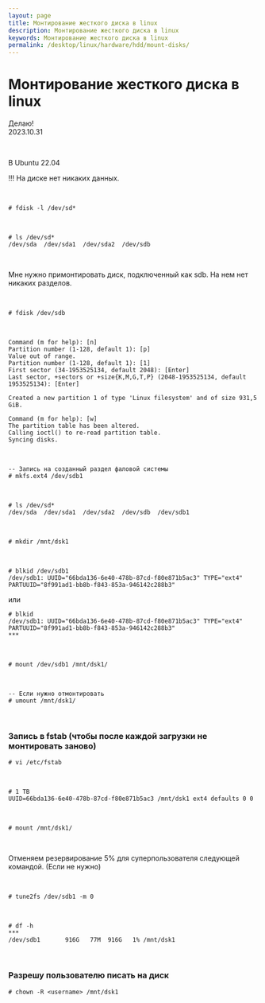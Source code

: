```yaml
---
layout: page
title: Монтирование жесткого диска в linux
description: Монтирование жесткого диска в linux
keywords: Монтирование жесткого диска в linux
permalink: /desktop/linux/hardware/hdd/mount-disks/
---
```


# Монтирование жесткого диска в linux

Делаю!  
2023.10.31

<br/>

В Ubuntu 22.04

!!! На диске нет никаких данных.

<br/>

```
# fdisk -l /dev/sd*
```

<br/>

```
# ls /dev/sd*
/dev/sda  /dev/sda1  /dev/sda2  /dev/sdb
```

<br/>

Мне нужно примонтировать диск, подключенный как sdb. На нем нет никаких разделов.

<br/>

```
# fdisk /dev/sdb
```

<br/>

```
Command (m for help): [n]
Partition number (1-128, default 1): [p]
Value out of range.
Partition number (1-128, default 1): [1]
First sector (34-1953525134, default 2048): [Enter]
Last sector, +sectors or +size{K,M,G,T,P} (2048-1953525134, default 1953525134): [Enter]

Created a new partition 1 of type 'Linux filesystem' and of size 931,5 GiB.

Command (m for help): [w]
The partition table has been altered.
Calling ioctl() to re-read partition table.
Syncing disks.
```

<br/>

```
-- Запись на созданный раздел фаловой системы
# mkfs.ext4 /dev/sdb1
```

<br/>

```
# ls /dev/sd*
/dev/sda  /dev/sda1  /dev/sda2  /dev/sdb  /dev/sdb1
```

<br/>

```
# mkdir /mnt/dsk1
```

 <br/>

```
# blkid /dev/sdb1
/dev/sdb1: UUID="66bda136-6e40-478b-87cd-f80e871b5ac3" TYPE="ext4" PARTUUID="8f991ad1-bb8b-f843-853a-946142c288b3"
```

или

```
# blkid
/dev/sdb1: UUID="66bda136-6e40-478b-87cd-f80e871b5ac3" TYPE="ext4" PARTUUID="8f991ad1-bb8b-f843-853a-946142c288b3"
***
```

<br/>

```
# mount /dev/sdb1 /mnt/dsk1/
```

<br/>

```
-- Если нужно отмонтировать
# umount /mnt/dsk1/
```

<br/>

### Запись в fstab (чтобы после каждой загрузки не монтировать заново)

```
# vi /etc/fstab
```

<br/>

```shell
# 1 TB
UUID=66bda136-6e40-478b-87cd-f80e871b5ac3 /mnt/dsk1 ext4 defaults 0 0
```

<br/>

```
# mount /mnt/dsk1/
```

<br/>

Отменяем резервирование 5% для суперпользователя следующей командой. (Если не нужно)

<br/>

```
# tune2fs /dev/sdb1 -m 0
```

<br/>

```
# df -h
***
/dev/sdb1       916G   77M  916G   1% /mnt/dsk1
```

<br/>

### Разрешу пользователю писать на диск

```
# chown -R <username> /mnt/dsk1
```
